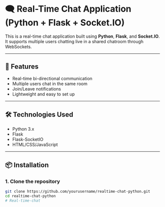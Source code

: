 # 🗨️ Real-Time Chat Application (Python + Flask + Socket.IO)

This is a real-time chat application built using **Python**, **Flask**, and **Socket.IO**. It supports multiple users chatting live in a shared chatroom through WebSockets.

---

## 🚀 Features

- Real-time bi-directional communication
- Multiple users chat in the same room
- Join/Leave notifications
- Lightweight and easy to set up

---

## 🛠️ Technologies Used

- Python 3.x
- Flask
- Flask-SocketIO
- HTML/CSS/JavaScript

---

## 📦 Installation

### 1. Clone the repository
```bash
git clone https://github.com/yourusername/realtime-chat-python.git
cd realtime-chat-python
# Real-time-chat
